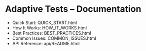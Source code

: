 # Adaptive Tests – Documentation

- Quick Start: QUICK_START.html
- How It Works: HOW_IT_WORKS.html
- Best Practices: BEST_PRACTICES.html
- Common Issues: COMMON_ISSUES.html
- API Reference: api/README.html
